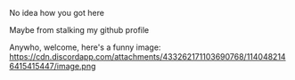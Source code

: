 No idea how you got here

Maybe from stalking my github profile

Anywho, welcome, here's a funny image: https://cdn.discordapp.com/attachments/433262171103690768/1140482146415415447/image.png
